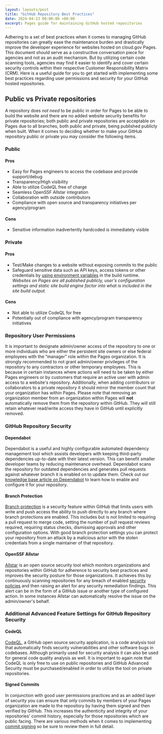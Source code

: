 ```yaml
---
layout: layouts/post
title: "GitHub Repository Best Practices"
date: 2024-04-23 00:00:00 +00:00
excerpt: Pages guide for maintaining GitHub hosted repositories
---
```


Adhering to a set of best practices when it comes to managing GitHub repositories can greatly ease the maintenance burden and drastically improve the developer experience for websites hosted on cloud.gov Pages. This document should serve as a constructive conversation piece for agencies and not as an audit mechanism. But by utilizing certain code scanning tools, agencies may find it easier to identify and cover certain security controls within their respective Customer Responsibility Matrix (CRM). Here is a useful guide for you to get started with implementing some best practices regarding user permissions and security for your GitHub hosted repositories.

## Public vs Private repositories

A repository does *not need* to be public in order for Pages to be able to build the website and there are no added website security benefits for private repositories; both public and private repositories are acceptable on Pages due to all branches, both public and private, being published publicly when built. When it comes to deciding whether to make your GitHub repository public or private you may consider the following items.

### Public


#### Pros
  - Easy for Pages engineers to access the codebase and provide support/debug
  - Transparency/High visibility
  - Able to utilize CodeQL free of charge
  - Seamless OpenSSF Allstar integration
  - Collaboration with outside contributors
  - Compliance with open source and transparency initiatives per agency/program 

#### Cons
  - Sensitive information inadvertently hardcoded is immediately visible 

### Private


#### Pros
  - Test/Make changes to a website without exposing commits to the public
  - Safeguard sensitive data such as API keys, access tokens or other credentials by [using environment variables](https://cloud.gov/pages/documentation/env-vars-on-pages-builds/) in the build runtime.
  *Websites on Pages are all published publicly, user's configuration settings and static site build engine factor into what is included in the site build output.*

#### Cons
  - Not able to utilize CodeQL for free
  - Potentially out of compliance with agency/program transparency initiatives

### Repository User Permissions

It is important to designate admin/owner access of the repository to one or more individuals who are either the persistent site owners or else federal employees with the “manager” role within the Pages organization. It is strongly recommended to not grant admin/owner privileges of the repository to any contractors or other temporary employees. This is because in certain instances where actions will need to be taken by either Pages engineers or by customers that require an active user with admin access to a website's repository. Additionally, when adding contributors or collaborators to a private repository it should mirror the member count that your organization has within Pages. Please note that removing an organization member from an organization within Pages will **not** automatically remove them from the repository within GitHub. They will still retain whatever read/write access they have in GitHub until explicitly removed.


### GitHub Repository Security

#### Dependabot

Dependabot is a useful and highly configurable automated dependency management tool which assists developers with keeping third-party dependencies up-to-date with their latest version. This can benefit smaller developer teams by reducing maintenance overhead. Dependabot scans the repository for outdated dependencies and generates pull requests against whatever branch it is enabled on to update them. Check out our [knowledge base article on Dependabot](https://cloud.gov/pages/knowledge-base/dependabot-with-pages/#configuring-dependabot) to learn how to enable and configure it for your repository.

#### Branch Protection

[Branch protection](https://docs.github.com/en/repositories/configuring-branches-and-merges-in-your-repository/managing-protected-branches/about-protected-branches) is a security feature within GitHub that limits users with write and push access the ability to push directly to any branch where branch protections are enabled. This includes but is not limited to requiring a pull request to merge code, setting the number of pull request reviews required, requiring status checks, dismissing approvals and other configuration options. With good branch protection settings you can protect your repository from an attack by a malicious actor with the stolen credentials from a single maintainer of that repository. 

#### OpenSSF Allstar

[Allstar](https://github.com/ossf/allstar?tab=readme-ov-file#disabling-unwanted-issues-1) is an open source security tool which monitors organizations and repositories within GitHub for adherence to security best practices and improves the security posture for those organizations. It achieves this by continuously scanning repositories for any breach of enabled [security policies](https://github.com/ossf/allstar?tab=readme-ov-file#policies) and then raising an alert for any security remediation findings. This alert can be in the form of a GitHub issue or another type of configured action. In some instances Allstar can automatically resolve the issue on the admin/owner's behalf. 

### Additional Advanced Feature Settings for GitHub Repository Security

#### CodeQL

[CodeQL](https://docs.github.com/en/code-security/code-scanning/introduction-to-code-scanning/about-code-scanning), a GitHub open source security application, is a code analysis tool that automatically finds security vulnerabilities and other software bugs in codebases. Although primarily used for security analysis it can also be used for general code quality analysis as well. It is important to again note that CodeQL is only free to use on public repositories and GitHub Advanced Security must be purchased/enabled in order to utilize the tool on private repositories. 

#### Signed Commits

In conjunction with good user permissions practices and as an added layer of security you can ensure that only commits by members of your Pages organization are made to the repository by having them signed and then verified by GitHub. This increases the authenticity and integrity of your repositories' commit history, especially for those repositories which are public facing. There are various methods when it comes to implementing [commit signing](https://docs.github.com/en/authentication/managing-commit-signature-verification/about-commit-signature-verification) so be sure to review them in full detail.